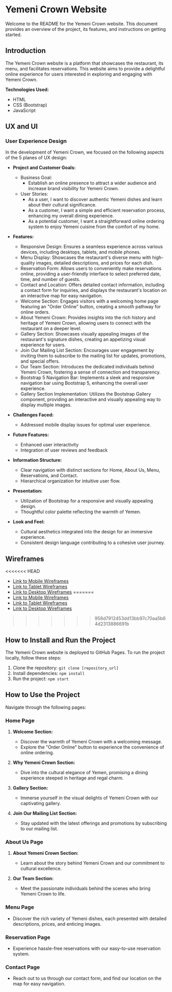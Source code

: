 # Yemeni Crown Website

Welcome to the README for the Yemeni Crown website. This document provides an overview of the project, its features, and instructions on getting started.

## Introduction

The Yemeni Crown website is a platform that showcases the restaurant, its menu, and facilitates reservations. This website aims to provide a delightful online experience for users interested in exploring and engaging with Yemeni Crown.

**Technologies Used:**
- HTML
- CSS (Bootstrap)
- JavaScript

## UX and UI

### User Experience Design

In the development of Yemeni Crown, we focused on the following aspects of the 5 planes of UX design:

- **Project and Customer Goals:**
  - Business Goal:
    - Establish an online presence to attract a wider audience and increase brand visibility for Yemeni Crown.
  - User Stories:
    - As a user, I want to discover authentic Yemeni dishes and learn about their cultural significance.
    - As a customer, I want a simple and efficient reservation process, enhancing my overall dining experience.
    - As a potential customer, I want a straightforward online ordering system to enjoy Yemeni cuisine from the comfort of my home.

- **Features:**
  - Responsive Design: Ensures a seamless experience across various devices, including desktops, tablets, and mobile phones.
  - Menu Display: Showcases the restaurant's diverse menu with high-quality images, detailed descriptions, and prices for each dish.
  - Reservation Form: Allows users to conveniently make reservations online, providing a user-friendly interface to select preferred date, time, and number of guests.
  - Contact and Location: Offers detailed contact information, including a contact form for inquiries, and displays the restaurant's location on an interactive map for easy navigation.
  - Welcome Section: Engages visitors with a welcoming home page featuring an "Order Online" button, creating a smooth pathway for online orders.
  - About Yemeni Crown: Provides insights into the rich history and heritage of Yemeni Crown, allowing users to connect with the restaurant on a deeper level.
  - Gallery Section: Showcases visually appealing images of the restaurant's signature dishes, creating an appetizing visual experience for users.
  - Join Our Mailing List Section: Encourages user engagement by inviting them to subscribe to the mailing list for updates, promotions, and special offers.
  - Our Team Section: Introduces the dedicated individuals behind Yemeni Crown, fostering a sense of connection and transparency.
  - Bootstrap 5 Navigation Bar: Implements a sleek and responsive navigation bar using Bootstrap 5, enhancing the overall user experience.
  - Gallery Section Implementation: Utilizes the Bootstrap Gallery component, providing an interactive and visually appealing way to display multiple images.

- **Challenges Faced:**
  - Addressed mobile display issues for optimal user experience.

- **Future Features:**
  - Enhanced user interactivity
  - Integration of user reviews and feedback

- **Information Structure:**
  - Clear navigation with distinct sections for Home, About Us, Menu, Reservations, and Contact.
  - Hierarchical organization for intuitive user flow.

- **Presentation:**
  - Utilization of Bootstrap for a responsive and visually appealing design.
  - Thoughtful color palette reflecting the warmth of Yemen.

- **Look and Feel:**
  - Cultural aesthetics integrated into the design for an immersive experience.
  - Consistent design language contributing to a cohesive user journey.
 
## Wireframes
<<<<<<< HEAD
- [Link to Mobile Wireframes](/workspaces/Yemeni-Crown/documentation/wireframe/phone)
- [Link to Tablet Wireframes](/workspaces/Yemeni-Crown/documentation/wireframe/tablet)
- [Link to Desktop Wireframes](https://github.com/SABA-SALEH/Yemeni-Crown/blob/main/documentation/wireframe/desktop/Yemeni%20Crown.png)
=======
- [Link to Mobile Wireframes](https://github.com/SABA-SALEH/Yemeni-Crown/tree/main/documentation/wireframe/phone)
- [Link to Tablet Wireframes](https://github.com/SABA-SALEH/Yemeni-Crown/tree/main/documentation/wireframe/tablet)
- [Link to Desktop Wireframes](https://github.com/SABA-SALEH/Yemeni-Crown/tree/main/documentation/wireframe/desktop)
>>>>>>> 958d7912453dd13bb97c70aa5b64d2313886691b

## How to Install and Run the Project
The Yemeni Crown website is deployed to GitHub Pages. To run the project locally, follow these steps:
1. Clone the repository: `git clone [repository_url]`
2. Install dependencies: `npm install`
3. Run the project: `npm start`

## How to Use the Project
Navigate through the following pages:

### Home Page
1. **Welcome Section:**
   - Discover the warmth of Yemeni Crown with a welcoming message.
   - Explore the "Order Online" button to experience the convenience of online ordering.

2. **Why Yemeni Crown Section:**
   - Dive into the cultural elegance of Yemen, promising a dining experience steeped in heritage and regal charm.

3. **Gallery Section:**
   - Immerse yourself in the visual delights of Yemeni Crown with our captivating gallery.

4. **Join Our Mailing List Section:**
   - Stay updated with the latest offerings and promotions by subscribing to our mailing list.

### About Us Page
1. **About Yemeni Crown Section:**
   - Learn about the story behind Yemeni Crown and our commitment to cultural excellence.

2. **Our Team Section:**
   - Meet the passionate individuals behind the scenes who bring Yemeni Crown to life.

### Menu Page
- Discover the rich variety of Yemeni dishes, each presented with detailed descriptions, prices, and enticing images.

### Reservation Page
- Experience hassle-free reservations with our easy-to-use reservation system.

### Contact Page
- Reach out to us through our contact form, and find our location on the map for easy navigation.



